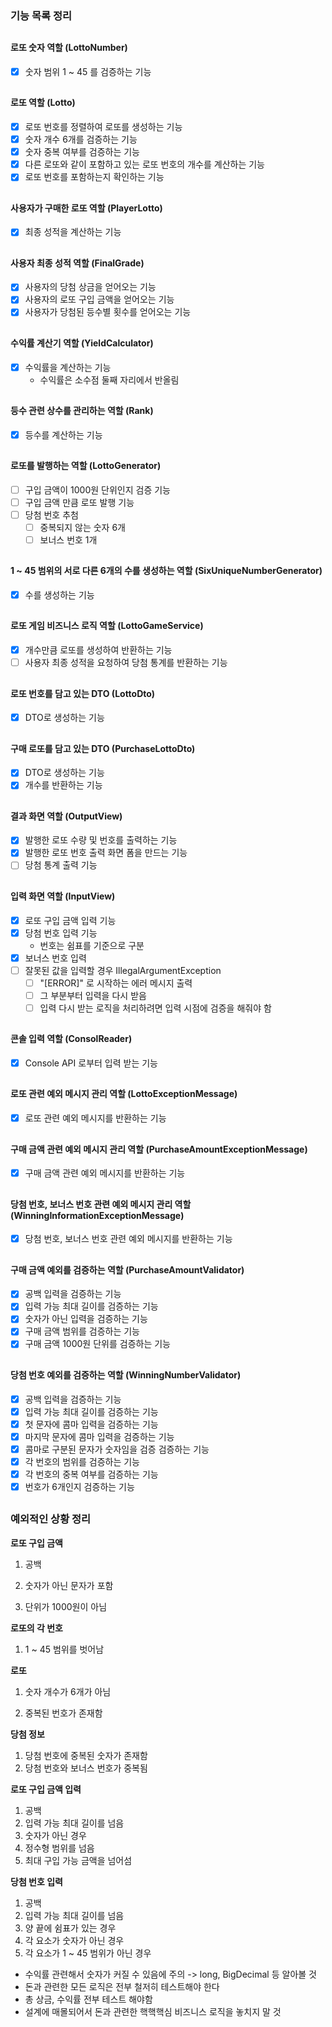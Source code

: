### 기능 목록 정리

##

#### 로또 숫자 역할 (LottoNumber)

- [x] 숫자 범위 1 ~ 45 를 검증하는 기능

##

#### 로또 역할 (Lotto)

- [x] 로또 번호를 정렬하여 로또를 생성하는 기능
- [x] 숫자 개수 6개를 검증하는 기능
- [x] 숫자 중복 여부를 검증하는 기능
- [x] 다른 로또와 같이 포함하고 있는 로또 번호의 개수를 계산하는 기능
- [x] 로또 번호를 포함하는지 확인하는 기능

##

#### 사용자가 구매한 로또 역할 (PlayerLotto)

- [x] 최종 성적을 계산하는 기능

##

#### 사용자 최종 성적 역할 (FinalGrade)

- [x] 사용자의 당첨 상금을 얻어오는 기능
- [x] 사용자의 로또 구입 금액을 얻어오는 기능
- [x] 사용자가 당첨된 등수별 횟수를 얻어오는 기능

##

#### 수익률 계산기 역할 (YieldCalculator)

- [x] 수익률을 계산하는 기능
    - 수익률은 소수점 둘째 자리에서 반올림

##

#### 등수 관련 상수를 관리하는 역할 (Rank)

- [x] 등수를 계산하는 기능

##

#### 로또를 발행하는 역할 (LottoGenerator)

- [ ] 구입 금액이 1000원 단위인지 검증 기능
- [ ] 구입 금액 만큼 로또 발행 기능
- [ ] 당첨 번호 추첨
    - [ ] 중복되지 않는 숫자 6개
    - [ ] 보너스 번호 1개

##

#### 1 ~ 45 범위의 서로 다른 6개의 수를 생성하는 역할 (SixUniqueNumberGenerator)

- [x] 수를 생성하는 기능

##

#### 로또 게임 비즈니스 로직 역할 (LottoGameService)

- [x] 개수만큼 로또를 생성하여 반환하는 기능
- [ ] 사용자 최종 성적을 요청하여 당첨 통계를 반환하는 기능

##

#### 로또 번호를 담고 있는 DTO (LottoDto)

- [x] DTO로 생성하는 기능

##

#### 구매 로또를 담고 있는 DTO (PurchaseLottoDto)

- [x] DTO로 생성하는 기능
- [x] 개수를 반환하는 기능

##

#### 결과 화면 역할 (OutputView)

- [x] 발행한 로또 수량 및 번호를 출력하는 기능
- [x] 발행한 로또 번호 출력 화면 폼을 만드는 기능
- [ ] 당첨 통계 출력 기능

##

#### 입력 화면 역할 (InputView)

- [x] 로또 구입 금액 입력 기능
- [x] 당첨 번호 입력 기능
    - 번호는 쉼표를 기준으로 구분
- [x] 보너스 번호 입력
- [ ] 잘못된 값을 입력할 경우 IllegalArgumentException
    - [ ] "[ERROR]" 로 시작하는 에러 메시지 출력
    - [ ] 그 부분부터 입력을 다시 받음
    - [ ] 입력 다시 받는 로직을 처리하려면 입력 시점에 검증을 해줘야 함

##

#### 콘솔 입력 역할 (ConsolReader)

- [x] Console API 로부터 입력 받는 기능

##

#### 로또 관련 예외 메시지 관리 역할 (LottoExceptionMessage)

- [x] 로또 관련 예외 메시지를 반환하는 기능

##

#### 구매 금액 관련 예외 메시지 관리 역할 (PurchaseAmountExceptionMessage)

- [x] 구매 금액 관련 예외 메시지를 반환하는 기능

##

#### 당첨 번호, 보너스 번호 관련 예외 메시지 관리 역할 (WinningInformationExceptionMessage)

- [x] 당첨 번호, 보너스 번호 관련 예외 메시지를 반환하는 기능

##

#### 구매 금액 예외를 검증하는 역할 (PurchaseAmountValidator)

- [x] 공백 입력을 검증하는 기능
- [x] 입력 가능 최대 길이를 검증하는 기능
- [x] 숫자가 아닌 입력을 검증하는 기능
- [x] 구매 금액 범위를 검증하는 기능
- [x] 구매 금액 1000원 단위를 검증하는 기능

##

#### 당첨 번호 예외를 검증하는 역할 (WinningNumberValidator)

- [x] 공백 입력을 검증하는 기능
- [x] 입력 가능 최대 길이를 검증하는 기능
- [x] 첫 문자에 콤마 입력을 검증하는 기능
- [x] 마지막 문자에 콤마 입력을 검증하는 기능
- [x] 콤마로 구분된 문자가 숫자임을 검증 검증하는 기능
- [x] 각 번호의 범위를 검증하는 기능
- [x] 각 번호의 중복 여부를 검증하는 기능
- [x] 번호가 6개인지 검증하는 기능

##

### 예외적인 상황 정리

**로또 구입 금액**

1. 공백

2. 숫자가 아닌 문자가 포함

3. 단위가 1000원이 아님

**로또의 각 번호**

1. 1 ~ 45 범위를 벗어남

**로또**

1. 숫자 개수가 6개가 아님

2. 중복된 번호가 존재함

**당첨 정보**

1. 당첨 번호에 중복된 숫자가 존재함
2. 당첨 번호와 보너스 번호가 중복됨

**로또 구입 금액 입력**

1. 공백
2. 입력 가능 최대 길이를 넘음
3. 숫자가 아닌 경우
4. 정수형 범위를 넘음
5. 최대 구입 가능 금액을 넘어섬

**당첨 번호 입력**

1. 공백
2. 입력 가능 최대 길이를 넘음
3. 양 끝에 쉼표가 있는 경우
4. 각 요소가 숫자가 아닌 경우
5. 각 요소가 1 ~ 45 범위가 아닌 경우

- 수익률 관련해서 숫자가 커질 수 있음에 주의 -> long, BigDecimal 등 알아볼 것
- 돈과 관련한 모든 로직은 전부 철저히 테스트해야 한다
- 총 상금, 수익률 전부 테스트 해야함
- 설계에 매몰되어서 돈과 관련한 핵핵핵심 비즈니스 로직을 놓치지 말 것